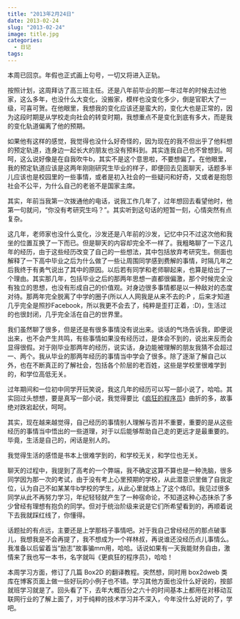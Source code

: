 ```yaml
---
title: "2013年2月24日"
date: 2013-02-24
slug: "2013-02-24"
image: title.jpg
categories:
  - 日记
tags:
---
```


本周已回京。年假也正式画上句号，一切又将进入正轨。

按照计划，这周拜访了高三班主任。还是八年前毕业的那一年过年的时候去过他家，这么多年，也没什么大变化，没搬家，模样也没变化多少，倒是官职大了一级，可喜可贺。在他眼里，我想我的变化应该还是蛮大的，变化大也是正常的，因为这段时期是从学校走向社会的转变时期，我想重点不是变化到底有多大，而是我的变化轨道偏离了他的预期。

如果他有这样的感觉，我觉得也没什么好奇怪的，因为现在的我不但出乎了他料想的预定轨道，连身边一起长大的朋友也没有预料到。其实连我自己也不曾想到。呵呵，这么说好像是在自我吹牛b，其实不是这个意思啦，不要想偏了。在他眼里，我的预定轨道应该是这两年刚刚研究生毕业的样子，即便回去见面聊天，话题多半儿应该也是校园里的一些事情，或者是初入社会的一些疑问和好奇，又或者是抱怨社会不公平，为什么自己的老爸不是国家主席。

其实，年前当我第一次拨通他的电话，说我工作几年了，过年想回去看望他时，他第一句就问，“你没有考研究生吗？”。其实听到这句话的短暂一刻，心情突然有点复杂。

这几年，老师家也没什么变化，沙发还是八年前的沙发，记忆中只不过这次他和我坐的位置互换了一下而已。但是聊天的内容却完全不一样了。我粗略聊了一下这几年的经历，由于这些经历改变了自己的一些想法，其中包括放弃考研究生。侧面也解释了一下高中毕业之后为什么做了一些让周围同学感到费解的事情，时隔几年之后我终于有勇气说出了其中的原因。以后若有同学和老师聊起来，也算是给出了一个理由。其实那几年，包括毕业之后的那两年思想一直都很偏激，那个时候完全没有独立的思想，也没有形成自己的价值观。对身边很多事情都是以一种敌对的态度对待。那两年完全脱离了中学的圈子(所以人人网我是从来不去的:P ，后来才知道几乎完全是照抄Facebook，所以我更不会去了，纯粹是歪打正着，:D)，生活过的也很封闭，几乎完全活在自己的世界里。

我们虽然聊了很多，但是还是有很多事情没有说出来。谈话的气场告诉我，即便说出来，也不会产生共鸣，有些事情如果没有经历过，是体会不到的，说出来反而会显得很假。对于刚毕业那两年的经历，说实话，身边能被理解的朋友我猜不会超过一、两个。我从毕业的那两年经历的事情当中学会了很多。除了逐渐了解自己以外，也在不断真正的了解社会，包括各个阶层的老百姓，这些是学校里很难学到的，和学位高低无关。

过年期间和一位初中同学开玩笑说，我这几年的经历可以写一部小说了，哈哈。其实回过头想想，要是真写一部小说，我觉得要比《[疯狂的程序员](http://book.douban.com/subject/3267945/)》曲折的多，故事绝对跌宕起伏，呵呵。

其实，现在越来越觉得，自己经历的事情别人理解与否并不重要，重要的是从这些经历的事情当中悟出的一些道理，对于以后能够帮助自己走的更远才是最重要的。毕竟，生活是自己的，闲话是别人的。

我觉得生活的感悟是书本上很难学到的，和学校无关，和学位也无关。

聊天的过程中，我提到了高考的一个弊端，我不确定这算不算也是一种洗脑，很多同学因为那一次的考试，由于没有考上心里预期的学校，从此潜意识里做了自我定位，认为自己不如某某牛b学校的学生，从此心里就烙上了这个烙印。我见过很多同学从此不再努力学习，年纪轻轻就产生了一种宿命论，不知道这种心态抹杀了多少曾经有理想有抱负的同学。但对于统治阶级来说是它们所希望看到的，再顺着说下去我就踩红线了，你懂得。

话题扯的有点远，主要还是上学那档子事情吧。对于我自己曾经经历的那点破事儿，我想我是不会再提了，我不想成为一个祥林叔，再说谁还没经历点儿事情么。我准备以后留着当“励志”故事骗mm用，哈哈。话说如果有一天我能财务自由，激情来了我也写一本书，名字就叫《更疯狂的程序员》，哈哈！

本周学习方面，修订了几篇 Box2D 的翻译教程。突然想，同时用 box2dweb 类库在博客页面上做一些好玩的小例子也不错。学习其他方面也没什么好说的，按部就班学习就是了。回头看了下，去年大概百分之六十的时间基本上都用在对移动互联网行业的了解上面了，对于纯粹的技术学习并不深入，今年没什么好说的了，学吧。
